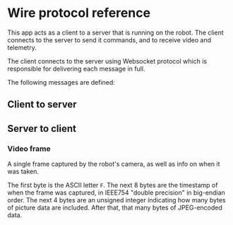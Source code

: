 # Wire protocol reference

This app acts as a client to a server that is running on the robot.
The client connects to the server to send it commands, and to receive video and telemetry.

The client connects to the server using Websocket protocol which is responsible for delivering each message in full.

The following messages are defined:

## Client to server

## Server to client
### Video frame

A single frame captured by the robot's camera, as well as info on when it was taken.

The first byte is the ASCII letter `F`.
The next 8 bytes are the timestamp of when the frame was captured, in IEEE754 "double precision" in big-endian order.
The next 4 bytes are an unsigned integer indicating how many bytes of picture data are included.
After that, that many bytes of JPEG-encoded data.

